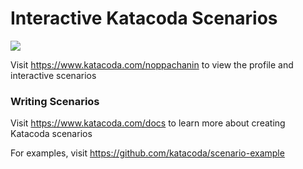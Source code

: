 # Interactive Katacoda Scenarios

[![](http://shields.katacoda.com/katacoda/noppachanin/count.svg)](https://www.katacoda.com/noppachanin "Get your profile on Katacoda.com")

Visit https://www.katacoda.com/noppachanin to view the profile and interactive scenarios

### Writing Scenarios
Visit https://www.katacoda.com/docs to learn more about creating Katacoda scenarios

For examples, visit https://github.com/katacoda/scenario-example
